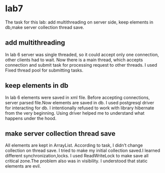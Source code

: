 # lab7
The task for this lab: add multithreading on server side, keep elements in db,make server collection thread save.
## add multithreading
In lab 6 server was single threaded, so it could accept only one connection, other clients had to wait. 
Now there is a main thread, which accepts connection and submit task for processing request to other threads.
I used Fixed thread pool for submitting tasks.
## keep elements in db
In lab 6 elements were saved in xml file.
Before accepting connections, server parsed file.Now elements are saved in db.
I used postgresql driver for interacting for db.
I intentionally refused to work with library hibernate from the very beginning.
Using driver helped me to understand what happens under the hood.
## make server collection thread save
All elements are kept in ArrayList.
According to task, I  didn’t change collection on thread save.
I tried to make my initial collection saved.I learned different synchronization,locks.
I used ReadWriteLock to make save all critical zone.The problem also was in visibility.
I understood that static elements are evil.
